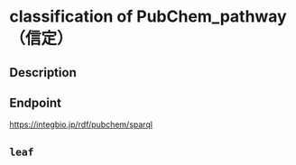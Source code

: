 # classification of PubChem_pathway（信定）
## Description
## Endpoint
https://integbio.jp/rdf/pubchem/sparql
## `leaf`
```sparql


```